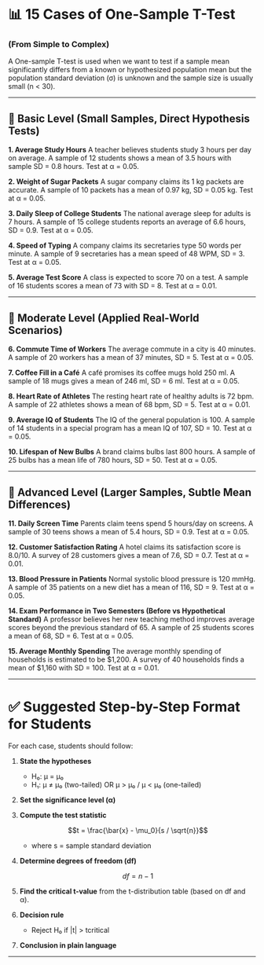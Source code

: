 # 📊 15 Cases of One-Sample T-Test

### (From Simple to Complex)

A One-sample T-test is used when we want to test if a sample mean significantly differs from a known or hypothesized population mean but the population standard deviation (σ) is unknown and the sample size is usually small (n < 30).

---

## 🔹 Basic Level (Small Samples, Direct Hypothesis Tests)

**1. Average Study Hours**
A teacher believes students study 3 hours per day on average. A sample of 12 students shows a mean of 3.5 hours with sample SD = 0.8 hours. Test at α = 0.05.

**2. Weight of Sugar Packets**
A sugar company claims its 1 kg packets are accurate. A sample of 10 packets has a mean of 0.97 kg, SD = 0.05 kg. Test at α = 0.05.

**3. Daily Sleep of College Students**
The national average sleep for adults is 7 hours. A sample of 15 college students reports an average of 6.6 hours, SD = 0.9. Test at α = 0.05.

**4. Speed of Typing**
A company claims its secretaries type 50 words per minute. A sample of 9 secretaries has a mean speed of 48 WPM, SD = 3. Test at α = 0.05.

**5. Average Test Score**
A class is expected to score 70 on a test. A sample of 16 students scores a mean of 73 with SD = 8. Test at α = 0.01.

---

## 🔹 Moderate Level (Applied Real-World Scenarios)

**6. Commute Time of Workers**
The average commute in a city is 40 minutes. A sample of 20 workers has a mean of 37 minutes, SD = 5. Test at α = 0.05.

**7. Coffee Fill in a Café**
A café promises its coffee mugs hold 250 ml. A sample of 18 mugs gives a mean of 246 ml, SD = 6 ml. Test at α = 0.05.

**8. Heart Rate of Athletes**
The resting heart rate of healthy adults is 72 bpm. A sample of 22 athletes shows a mean of 68 bpm, SD = 5. Test at α = 0.01.

**9. Average IQ of Students**
The IQ of the general population is 100. A sample of 14 students in a special program has a mean IQ of 107, SD = 10. Test at α = 0.05.

**10. Lifespan of New Bulbs**
A brand claims bulbs last 800 hours. A sample of 25 bulbs has a mean life of 780 hours, SD = 50. Test at α = 0.05.

---

## 🔹 Advanced Level (Larger Samples, Subtle Mean Differences)

**11. Daily Screen Time**
Parents claim teens spend 5 hours/day on screens. A sample of 30 teens shows a mean of 5.4 hours, SD = 0.9. Test at α = 0.05.

**12. Customer Satisfaction Rating**
A hotel claims its satisfaction score is 8.0/10. A survey of 28 customers gives a mean of 7.6, SD = 0.7. Test at α = 0.01.

**13. Blood Pressure in Patients**
Normal systolic blood pressure is 120 mmHg. A sample of 35 patients on a new diet has a mean of 116, SD = 9. Test at α = 0.05.

**14. Exam Performance in Two Semesters (Before vs Hypothetical Standard)**
A professor believes her new teaching method improves average scores beyond the previous standard of 65. A sample of 25 students scores a mean of 68, SD = 6. Test at α = 0.05.

**15. Average Monthly Spending**
The average monthly spending of households is estimated to be \$1,200. A survey of 40 households finds a mean of \$1,160 with SD = 100. Test at α = 0.01.

---

# ✅ Suggested Step-by-Step Format for Students

For each case, students should follow:

1. **State the hypotheses**

   * H₀: μ = μ₀
   * H₁: μ ≠ μ₀ (two-tailed) OR μ > μ₀ / μ < μ₀ (one-tailed)

2. **Set the significance level (α)**

3. **Compute the test statistic**

   $$t = \frac{\bar{x} - \mu_0}{s / \sqrt{n}}$$

   * where s = sample standard deviation

4. **Determine degrees of freedom (df)**

   $$df = n - 1$$

5. **Find the critical t-value** from the t-distribution table (based on df and α).

6. **Decision rule**

   * Reject H₀ if |t| > tcritical

7. **Conclusion in plain language**

---
